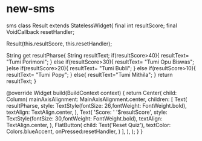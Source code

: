 # new-sms
sms
class Result extends StatelessWidget{
  final int resultScore;
  final VoidCallback resetHandler;

  Result(this.resultScore, this.resetHandler);

  String get resultPharse{
    String resultText;
    if(resultScore>40){
      resultText= "Tumi Porimoni";
    } else if(resultScore>30){
      resultText= "Tumi Opu Biswas";
    }else if(resultScore>20){
      resultText= "Tumi Bubli";
    } else if(resultScore>10){
      resultText= "Tumi Popy";
    } else{
      resultText="Tumi Mithila";
    }
    return resultText;
  }




  @override
  Widget build(BuildContext context) {
    return Center(
      child: Column(
        mainAxisAlignment: MainAxisAlignment.center,
        children: <Widget>[
          Text(
            resultPharse,
            style: TextStyle(fontSize: 26,fontWeight: FontWeight.bold),
            textAlign: TextAlign.center,
          ),
          Text(
            'Score: ' '$resultScore',
            style: TextStyle(fontSize: 30,fontWeight: FontWeight.bold),
            textAlign: TextAlign.center,
          ),
          FlatButton(
            child: Text('Reset Quiz'),
            textColor: Colors.blueAccent,
            onPressed:resetHandler,
          )
        ],
      ),
    );
  }
}
